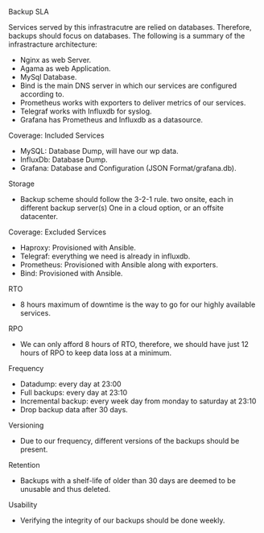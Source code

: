 Backup SLA

Services served by this infrastracutre are relied on databases.
Therefore, backups should focus on databases.
The following is a summary of the infrastracture architecture:

- Nginx as web Server.
- Agama as web Application.
- MySql Database.
- Bind is the main DNS server in which our services are configured according to.
- Prometheus works with exporters to deliver metrics of our services.
- Telegraf works with Influxdb for syslog.
- Grafana has Prometheus and Influxdb as a datasource.

Coverage: Included Services
- MySQL: Database Dump, will have our wp data.
- InfluxDb: Database Dump.
- Grafana: Database and Configuration (JSON Format/grafana.db).

Storage
- Backup scheme should follow the 3-2-1 rule.
two onsite, each in different backup server(s)
One in a cloud option, or an offsite datacenter.

Coverage: Excluded Services
- Haproxy: Provisioned with Ansible.
- Telegraf: everything we need is already in influxdb.
- Prometheus: Provisioned with Ansible along with exporters.
- Bind: Provisioned with Ansible.

RTO
- 8 hours maximum of downtime is the way to go for our highly available services.

RPO
- We can only afford 8 hours of RTO, therefore, we should have just 12 hours of RPO to keep data loss at a minimum.

Frequency
- Datadump: every day at 23:00
- Full backups: every day at 23:10
- Incremental backup: every week day from monday to saturday at 23:10
- Drop backup data after 30 days.

Versioning
- Due to our frequency, different versions of the backups should be present.

Retention
- Backups with a shelf-life of older than 30 days are deemed to be unusable and thus deleted.

Usability
- Verifying the integrity of our backups should be done weekly.
